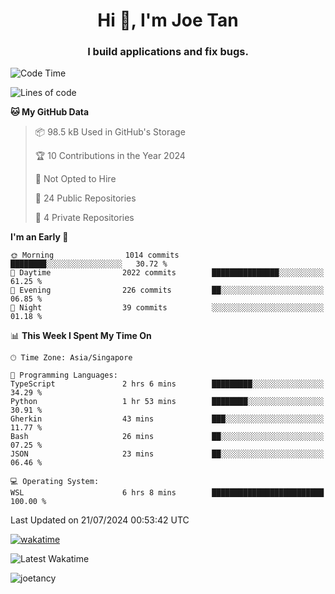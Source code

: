 <h1 align="center">Hi 👋, I'm Joe Tan</h1>
<h3 align="center">I build applications and fix bugs.</h3>

<!--START_SECTION:waka-->
![Code Time](http://img.shields.io/badge/Code%20Time-1%2C397%20hrs%2023%20mins-blue)

![Lines of code](https://img.shields.io/badge/From%20Hello%20World%20I%27ve%20Written-46.5%20million%20lines%20of%20code-blue)

**🐱 My GitHub Data** 

> 📦 98.5 kB Used in GitHub's Storage 
 > 
> 🏆 10 Contributions in the Year 2024
 > 
> 🚫 Not Opted to Hire
 > 
> 📜 24 Public Repositories 
 > 
> 🔑 4 Private Repositories 
 > 
**I'm an Early 🐤** 

```text
🌞 Morning                1014 commits        ████████░░░░░░░░░░░░░░░░░   30.72 % 
🌆 Daytime                2022 commits        ███████████████░░░░░░░░░░   61.25 % 
🌃 Evening                226 commits         ██░░░░░░░░░░░░░░░░░░░░░░░   06.85 % 
🌙 Night                  39 commits          ░░░░░░░░░░░░░░░░░░░░░░░░░   01.18 % 
```


📊 **This Week I Spent My Time On** 

```text
🕑︎ Time Zone: Asia/Singapore

💬 Programming Languages: 
TypeScript               2 hrs 6 mins        █████████░░░░░░░░░░░░░░░░   34.29 % 
Python                   1 hr 53 mins        ████████░░░░░░░░░░░░░░░░░   30.91 % 
Gherkin                  43 mins             ███░░░░░░░░░░░░░░░░░░░░░░   11.77 % 
Bash                     26 mins             ██░░░░░░░░░░░░░░░░░░░░░░░   07.25 % 
JSON                     23 mins             ██░░░░░░░░░░░░░░░░░░░░░░░   06.46 % 

💻 Operating System: 
WSL                      6 hrs 8 mins        █████████████████████████   100.00 % 
```


 Last Updated on 21/07/2024 00:53:42 UTC
<!--END_SECTION:waka-->
[![wakatime](https://wakatime.com/badge/user/e0e3a0f0-6d69-4241-946d-0baaf7b91278.svg)](https://wakatime.com/@e0e3a0f0-6d69-4241-946d-0baaf7b91278)

![Latest Wakatime](https://github.com/joetancy/joetancy/workflows/Latest%20Wakatime/badge.svg)

<p align="left"> <img src="https://komarev.com/ghpvc/?username=joetancy" alt="joetancy" /> </p>

